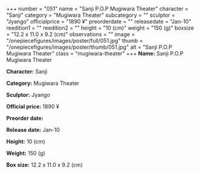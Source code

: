+++
number = "051"
name = "Sanji P.O.P Mugiwara Theater"
character = "Sanji"
category = "Mugiwara Theater"
subcategory = ""
sculptor = "Jyango"
officialprice = "1890 ¥"
preorderdate = ""
releasedate = "Jan-10"
reedition1 = ""
reedition2 = ""
height = "10 (cm)"
weight = "150 (g)"
boxsize = "12.2 x 11.0 x 9.2 (cm)"
observations = ""
image = "/onepiecefigures/images/poster/full/051.jpg"
thumb = "/onepiecefigures/images/poster/thumb/051.jpg"
alt = "Sanji P.O.P Mugiwara Theater"
class = "mugiwara-theater"
+++
**Name:** Sanji P.O.P Mugiwara Theater

**Character:** Sanji

**Category:** Mugiwara Theater 

**Sculptor:** Jyango

**Official price:** 1890 ¥

**Preorder date:** 

**Release date:** Jan-10

**Height:** 10 (cm)

**Weight:** 150 (g)

**Box size:** 12.2 x 11.0 x 9.2 (cm)
